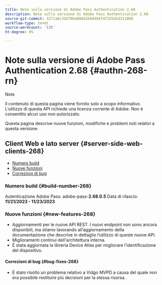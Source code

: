 ```yaml
---
title: Note sulla versione di Adobe Pass Authentication 2.68
description: Note sulla versione di Adobe Pass Authentication 2.68
source-git-commit: 3271a0c31670ba086d1b0d464f4f255d1d311808
workflow-type: tm+mt
source-wordcount: '135'
ht-degree: 0%

---
```


# Note sulla versione di Adobe Pass Authentication 2.68 {#authn-268-rn}

>[!NOTE]
>
>Il contenuto di questa pagina viene fornito solo a scopo informativo. L’utilizzo di questa API richiede una licenza corrente di Adobe. Non è consentito alcun uso non autorizzato.

Questa pagina descrive nuove funzioni, modifiche e problemi noti relativi a questa versione:

## Client Web e lato server {#server-side-web-clients-268}

* [Numero build](#build-number-268)
* [Nuove funzioni](#new-features-268)
* [Correzioni di bug](#bug-fixes-268)

### Numero build {#build-number-268}

Autenticazione Adobe Pass: adobe-pass-**2.68.0.5**
Data di rilascio: **11/21/2023 - 11/23/2023**

### Nuove funzioni {#new-features-268}

* Aggiornamenti per le nuove API REST.  I nuovi endpoint non sono ancora disponibili, ma stiamo lavorando all’aggiornamento della documentazione che descrive in dettaglio l’utilizzo di queste nuove API.
* Miglioramenti continui dell&#39;architettura interna.
* È stata aggiornata la libreria Device Atlas per migliorare l’identificazione del dispositivo.

#### Correzioni di bug {#bug-fixes-268}

* È stato risolto un problema relativo a Vidgo MVPD a causa del quale non era possibile restituire più decisioni per la stessa risorsa.
